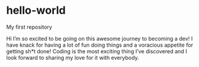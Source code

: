 # hello-world
My first repository 

Hi I’m so excited to be going on this awesome journey to becoming a dev! 
I have knack for having a lot of fun doing things and a voracious appetite for getting sh*t done! 
Coding is the most exciting thing I’ve discovered and I look forward to sharing my love for it with everybody. 
